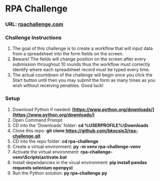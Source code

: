 # RPA Challenge

### URL: [rpachallenge.com](https://rpachallenge.com/)

### Challenge Instructions
1. The goal of this challenge is to create a workflow that will input data from a spreadsheet into the form fields on the screen.
2. Beware! The fields will change position on the screen after every submission throughout 10 rounds thus the workflow must correctly identify where each spreadsheet record must be typed every time.
3. The actual countdown of the challenge will begin once you click the Start button until then you may submit the form as many times as you wish without receiving penalties.
Good luck!

### Setup
1. Download Python if needed: **[https://www.python.org/downloads/](https://www.python.org/downloads/)**
2. Open Command Prompt
3. CD into the 'Downloads' folder: **cd %USERPROFILE%\Downloads**
4. Clone this repo: **git clone https://github.com/bkocsis3/rpa-challenge.git**
5. CD into the repo folder: **cd rpa-challenge**
6. Create a virtual environment: **py -m venv rpa-challenge-venv**
7. Activate the virtual environment: **rpa-challenge-venv\Scripts\activate.bat**
8. Install dependancies in the virual environment: **pip install pandas requests selenium openpyxl**
9. Run the Python solution: **py rpa-challenge.py**
